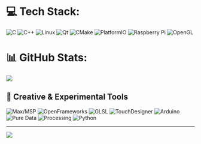 
# 💻 Tech Stack:
![C](https://img.shields.io/badge/c-%2300599C.svg?style=flat&logo=c&logoColor=white) ![C++](https://img.shields.io/badge/c++-%2300599C.svg?style=flat&logo=c%2B%2B&logoColor=white) ![Linux](https://img.shields.io/badge/Linux-FCC624?style=flat&logo=linux&logoColor=black)
 ![Qt](https://img.shields.io/badge/Qt-%23217346.svg?style=flat&logo=Qt&logoColor=white) ![CMake](https://img.shields.io/badge/CMake-%23008FBA.svg?style=flat&logo=cmake&logoColor=white) ![PlatformIO](https://img.shields.io/badge/PlatformIO-%23222.svg?style=flat&logo=platformio&logoColor=%23f5822a) ![Raspberry Pi](https://img.shields.io/badge/-Raspberry_Pi-C51A4A?style=flat&logo=Raspberry-Pi) ![OpenGL](https://img.shields.io/badge/OpenGL-white?logo=OpenGL&style=flat)
# 📊 GitHub Stats:
![](https://github-readme-stats.vercel.app/api/top-langs/?username=exictrl&theme=merko&hide_border=false&include_all_commits=true&count_private=false&layout=compact)

## 🎨 Creative & Experimental Tools

![Max/MSP](https://img.shields.io/badge/Max/MSP-000000?style=flat&logo=cycling74&logoColor=ffffff)
![OpenFrameworks](https://img.shields.io/badge/OpenFrameworks-5586A4?style=flat&logo=codeforces&logoColor=white)
![GLSL](https://img.shields.io/badge/GLSL-FF5C5C?style=flat&logo=opengl&logoColor=white)
![TouchDesigner](https://img.shields.io/badge/TouchDesigner-000000?style=flat&logo=nvidia&logoColor=yellow)
![Arduino](https://img.shields.io/badge/Arduino-00979D.svg?style=flat&logo=arduino&logoColor=white)
![Pure Data](https://img.shields.io/badge/Pure_Data-404040?style=flat&logo=ghost&logoColor=white)
![Processing](https://img.shields.io/badge/Processing-006699.svg?style=flat&logo=processingfoundation&logoColor=white)
![Python](https://img.shields.io/badge/Python-3776AB?style=flat&logo=python&logoColor=white)

---
[![](https://visitcount.itsvg.in/api?id=exictrl&icon=0&color=0)](https://visitcount.itsvg.in)

<!-- Proudly created with GPRM ( https://gprm.itsvg.in ) -->
